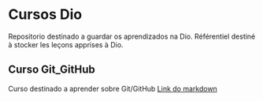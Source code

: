 # Cursos Dio
Repositorio destinado a guardar os aprendizados na Dio.
Référentiel destiné à stocker les leçons apprises à Dio.
## Curso Git_GitHub
Curso destinado a aprender sobre Git/GitHub
[Link do markdown](https://www.markdownguide.org/basic-syntax/)
